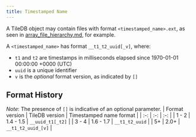 ```yaml
---
title: Timestamped Name
---
```


A TileDB object may contain files with format `<timestamped_name>.ext`, as seen in [array_file_hierarchy.md](./array_file_hierarchy.md), for example.

A `<timestamped_name>` has format `__t1_t2_uuid[_v]`, where:

* `t1` and `t2` are timestamps in milliseconds elapsed since 1970-01-01 00:00:00 +0000 (UTC)
* `uuid` is a unique identifier
* `v` is the _optional_ format version, as indicated by `[]`

## Format History
_Note_: The presence of `[]` is indicative of an optional parameter.
| Format version | TileDB version | Timestamped name format |
| :-: | :-: | :-: |
| 1 - 2 | 1.4 - 1.5 | `__uuid_t1[_t2]` |
| 3 - 4 | 1.6 - 1.7 | `__t1_t2_uuid` |
| 5+ | 2.0+ | `__t1_t2_uuid_[v]` |
